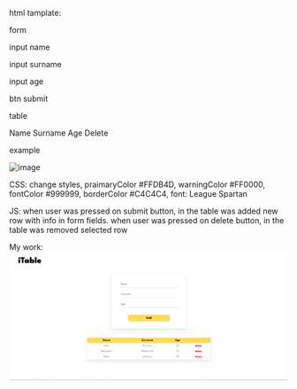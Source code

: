 html tamplate:

form

  input name
  
  input surname
  
  input age
  
  btn submit
  
table

  Name Surname Age Delete
  
  example 

![image](https://user-images.githubusercontent.com/47348743/181247768-5b33bf09-4eff-4700-8147-c7d5ba32f598.png)


CSS: change styles, praimaryColor #FFDB4D, warningColor #FF0000, fontColor #999999, borderColor #C4C4C4, font: League Spartan

JS: when user was pressed on submit button, in the table was added new row with info in form fields.
    when user was pressed on delete button, in the table was removed selected row

My work:
![img.png](img.png)